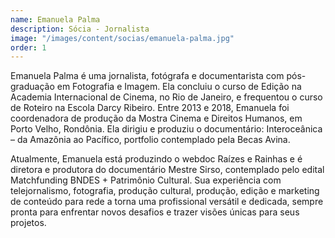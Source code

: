 ```yaml
---
name: Emanuela Palma
description: Sócia - Jornalista
image: "/images/content/socias/emanuela-palma.jpg"
order: 1
---
```


Emanuela Palma é uma jornalista, fotógrafa e documentarista com pós-graduação em Fotografia e Imagem. Ela concluiu o curso de Edição na Academia Internacional de Cinema, no Rio de Janeiro, e frequentou o curso de Roteiro na Escola Darcy Ribeiro. Entre 2013 e 2018, Emanuela foi coordenadora de produção da Mostra Cinema e Direitos Humanos, em Porto Velho, Rondônia. Ela dirigiu e produziu o documentário: Interoceânica – da Amazônia ao Pacífico, portfolio contemplado pela Becas Avina.

Atualmente, Emanuela está produzindo o webdoc Raízes e Rainhas e é diretora e produtora do documentário Mestre Sirso, contemplado pelo edital Matchfunding BNDES + Patrimônio Cultural. Sua experiência com telejornalismo, fotografia, produção cultural, produção, edição e marketing de conteúdo para rede a torna uma profissional versátil e dedicada, sempre pronta para enfrentar novos desafios e trazer visões únicas para seus projetos.
